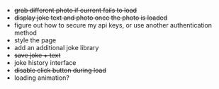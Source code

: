 - ~~grab different photo if current fails to load~~
- ~~display joke text and photo once the photo is loaded~~
- figure out how to secure my api keys, or use another authentication method
- style the page
- add an additional joke library
- ~~save joke + text~~
- joke history interface
- ~~disable click button during load~~
- loading animation?

